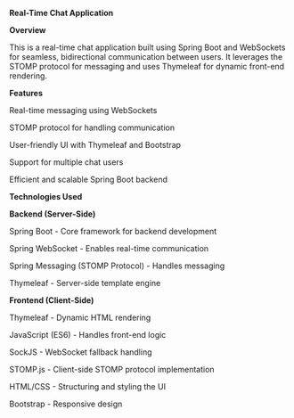 **Real-Time Chat Application**

**Overview**

This is a real-time chat application built using Spring Boot and WebSockets for seamless, bidirectional communication between users. It leverages the STOMP protocol for messaging and uses Thymeleaf for dynamic front-end rendering.

**Features**

Real-time messaging using WebSockets

STOMP protocol for handling communication

User-friendly UI with Thymeleaf and Bootstrap

Support for multiple chat users

Efficient and scalable Spring Boot backend

**Technologies Used**

**Backend (Server-Side)**

Spring Boot - Core framework for backend development

Spring WebSocket - Enables real-time communication

Spring Messaging (STOMP Protocol) - Handles messaging

Thymeleaf - Server-side template engine

**Frontend (Client-Side)**

Thymeleaf - Dynamic HTML rendering

JavaScript (ES6) - Handles front-end logic

SockJS - WebSocket fallback handling

STOMP.js - Client-side STOMP protocol implementation

HTML/CSS - Structuring and styling the UI

Bootstrap - Responsive design
